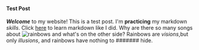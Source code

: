 #### Test Post
_**Welcome**_ to my website! This is a test post.
I'm **practicing** my markdown _skills_.
Click [here](https://www.markdowntutorial.com/) to learn markdown like I did.
Why are there so many songs about ![rainbows](https://www.sciencenewsforstudents.org/wp-content/uploads/2020/04/1030_fogbow_explainer-1028x579.png) and what's on the other side?
Rainbows are _visions_,but only _illusions_, and rainbows have nothing to
####### hide.
